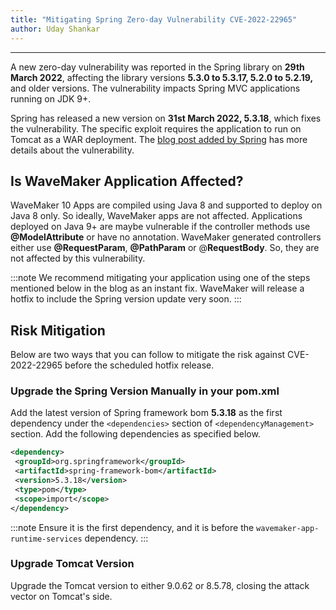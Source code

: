 ```yaml
---
title: "Mitigating Spring Zero-day Vulnerability CVE-2022-22965"
author: Uday Shankar
---
```

---

A new zero-day vulnerability was reported in the Spring library on **29th March 2022**, affecting the library versions **5.3.0 to 5.3.17, 5.2.0 to 5.2.19,** and older versions. The vulnerability impacts Spring MVC applications running on JDK 9+. 

Spring has released a new version on **31st March 2022, 5.3.18**, which fixes the vulnerability. The specific exploit requires the application to run on Tomcat as a WAR deployment. The [blog post added by Spring](https://spring.io/blog/2022/03/31/spring-framework-rce-early-announcement) has more details about the vulnerability.

<!-- truncate -->

## Is WaveMaker Application Affected?

WaveMaker 10 Apps are compiled using Java 8 and supported to deploy on Java 8 only. So ideally, WaveMaker apps are not affected. Applications deployed on Java 9+ are maybe vulnerable if the controller methods use **@ModelAttribute** or have no annotation. WaveMaker generated controllers either use **@RequestParam**, **@PathParam** or @**RequestBody**. So, they are not affected by this vulnerability. 

:::note
We recommend mitigating your application using one of the steps mentioned below in the blog as an instant fix.  WaveMaker will release a hotfix to include the Spring version update very soon.
:::

## Risk Mitigation

Below are two ways that you can follow to mitigate the risk against CVE-2022-22965 before the scheduled hotfix release.

### Upgrade the Spring Version Manually in your pom.xml

Add the latest version of Spring framework bom **5.3.18** as the first dependency under the `<dependencies>` section of `<dependencyManagement>` section. Add the following dependencies as specified below.

```xml
<dependency>
 <groupId>org.springframework</groupId>
 <artifactId>spring-framework-bom</artifactId>
 <version>5.3.18</version>
 <type>pom</type>
 <scope>import</scope>
</dependency>
```

:::note
Ensure it is the first dependency, and it is before the `wavemaker-app-runtime-services` dependency.
:::
 
### Upgrade Tomcat Version

Upgrade the Tomcat version to either 9.0.62 or 8.5.78, closing the attack vector on Tomcat's side.

